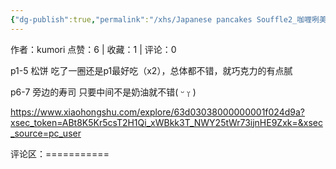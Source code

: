 ```yaml
---
{"dg-publish":true,"permalink":"/xhs/Japanese pancakes Souffle2_咖喱咧美食城/","tags":["rednote","圣彼得堡"],"created":"2025-03-17T22:45:54.935+08:00","updated":"2025-03-19T21:51:31.002+08:00"}
---
```


作者：kumori
点赞：6   |   收藏：1   |   评论：0

p1-5 松饼 吃了一圈还是p1最好吃（x2），总体都不错，就巧克力的有点腻
	
p6-7 旁边的寿司 只要中间不是奶油就不错( ᵕ ᵕ̩̩ )

https://www.xiaohongshu.com/explore/63d03038000000001f024d9a?xsec_token=ABt8K5Kr5csT2H1Qi_xWBkk3T_NWY25tWr73ijnHE9Zxk=&xsec_source=pc_user

评论区：===========